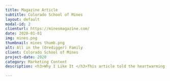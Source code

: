 ```yaml
---
title: Magazine Article
subtitle: Colorado School of Mines
layout: default
modal-id: 2
clienturl: https://minesmagazine.com/
date: 2020-01-01
img: mines.png
thumbnail: mines thumb.png
alt: All in the (Oredigger) Family
client: Colorado School of Mines
project-date: 2020
category: Marketing Content
description: <h3>Why I Like It </h3>This article told the heartwarming story of a multigenerational Mines family, capturing the similarities and differences of their Mines experiences over the years and school spirit they share for life. I made sure to diversify my questions to fit each member of the family and all of them as a group. Organizing and executing these interviews as well as creating a holistic piece out of them was a challenging, enjoyable, and ultimately successful process. <br> <br> <a class="btn btn btn-primary" href="https://drive.google.com/file/d/1SgIvQK7_dPxl3422V3SBUSRwCeDgIx4_/view?usp=sharing" target="_">See It Here</a>

---
```

